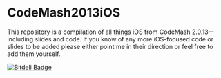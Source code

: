 CodeMash2013iOS
===============

This repository is a compilation of all things iOS from CodeMash 2.0.13--including slides and code. If you know of any more iOS-focused code or slides to be added please either point me in their direction or feel free to add them yourself.


[![Bitdeli Badge](https://d2weczhvl823v0.cloudfront.net/tamitutor/codemash2013ios/trend.png)](https://bitdeli.com/free "Bitdeli Badge")

